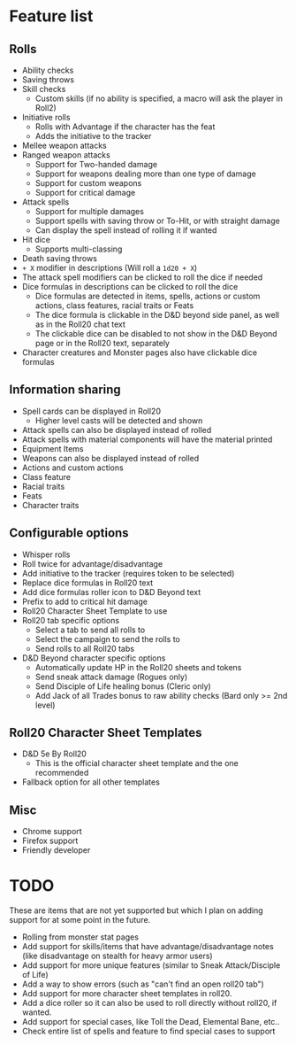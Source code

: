 # Feature list

## Rolls
* Ability checks
* Saving throws
* Skill checks
  * Custom skills (if no ability is specified, a macro will ask the player in Roll2)
* Initiative rolls
  * Rolls with Advantage if the character has the feat
  * Adds the initiative to the tracker
* Mellee weapon attacks
* Ranged weapon attacks
  * Support for Two-handed damage
  * Support for weapons dealing more than one type of damage
  * Support for custom weapons
  * Support for critical damage
* Attack spells
  * Support for multiple damages
  * Support spells with saving throw or To-Hit, or with straight damage
  * Can display the spell instead of rolling it if wanted
* Hit dice
  * Supports multi-classing
* Death saving throws
* `+ X` modifier in descriptions (Will roll a `1d20 + X`)
* The attack spell modifiers can be clicked to roll the dice if needed
* Dice formulas in descriptions can be clicked to roll the dice
  * Dice formulas are detected in items, spells, actions or custom actions, class features, racial traits or Feats
  * The dice formula is clickable in the D&D beyond side panel, as well as in the Roll20 chat text
  * The clickable dice can be disabled to not show in the D&D Beyond page or in the Roll20 text, separately
* Character creatures and Monster pages also have clickable dice formulas


## Information sharing
* Spell cards can be displayed in Roll20
  * Higher level casts will be detected and shown
* Attack spells can also be displayed instead of rolled
* Attack spells with material components will have the material printed
* Equipment Items
* Weapons can also be displayed instead of rolled
* Actions and custom actions
* Class feature
* Racial traits
* Feats
* Character traits


## Configurable options
* Whisper rolls
* Roll twice for advantage/disadvantage
* Add initiative to the tracker (requires token to be selected)
* Replace dice formulas in Roll20 text
* Add dice formulas roller icon to D&D Beyond text
* Prefix to add to critical hit damage
* Roll20 Character Sheet Template to use
* Roll20 tab specific options
  * Select a tab to send all rolls to
  * Select the campaign to send the rolls to
  * Send rolls to all Roll20 tabs
* D&D Beyond character specific options
  * Automatically update HP in the Roll20 sheets and tokens
  * Send sneak attack damage (Rogues only)
  * Send Disciple of Life healing bonus (Cleric only)
  * Add Jack of all Trades bonus to raw ability checks (Bard only >= 2nd level)

## Roll20 Character Sheet Templates
* D&D 5e By Roll20
  * This is the official character sheet template and the one recommended
* Fallback option for all other templates


## Misc
* Chrome support
* Firefox support
* Friendly developer

# TODO

These are items that are not yet supported but which I plan on adding support for at some point in the future.

* Rolling from monster stat pages
* Add support for skills/items that have advantage/disadvantage notes (like disadvantage on stealth for heavy armor users)
* Add support for more unique features (similar to Sneak Attack/Disciple of Life)
* Add a way to show errors (such as "can't find an open roll20 tab")
* Add support for more character sheet templates in roll20.
* Add a dice roller so it can also be used to roll directly without roll20, if wanted.
* Add support for special cases, like Toll the Dead, Elemental Bane, etc..
* Check entire list of spells and feature to find special cases to support



